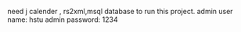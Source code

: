 need j calender , rs2xml,msql database to run this project.
admin user name: hstu
admin password: 1234
